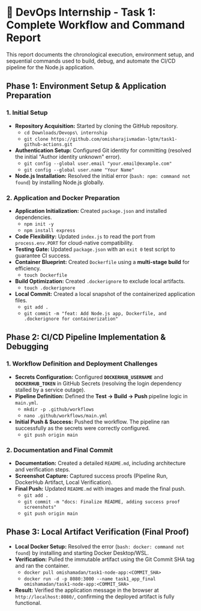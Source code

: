 # 📝 DevOps Internship - Task 1: Complete Workflow and Command Report

This report documents the chronological execution, environment setup, and sequential commands used to build, debug, and automate the CI/CD pipeline for the Node.js application.

## Phase 1: Environment Setup & Application Preparation

### 1. Initial Setup

* **Repository Acquisition:** Started by cloning the GitHub repository.
    * `cd Downloads/Devops\ internship`
    * `git clone https://github.com/omisharajivmadan-lgtm/task1-github-actions.git`
* **Authentication Setup:** Configured Git identity for committing (resolved the initial "Author identity unknown" error).
    * `git config --global user.email "your.email@example.com"`
    * `git config --global user.name "Your Name"`
* **Node.js Installation:** Resolved the initial error (`bash: npm: command not found`) by installing Node.js globally.

### 2. Application and Docker Preparation

* **Application Initialization:** Created `package.json` and installed dependencies.
    * `npm init -y`
    * `npm install express`
* **Code Flexibility:** Updated `index.js` to read the port from `process.env.PORT` for cloud-native compatibility.
* **Testing Gate:** Updated `package.json` with an `exit 0` test script to guarantee CI success.
* **Container Blueprint:** Created `Dockerfile` using a **multi-stage build** for efficiency.
    * `touch Dockerfile`
* **Build Optimization:** Created `.dockerignore` to exclude local artifacts.
    * `touch .dockerignore`
* **Local Commit:** Created a local snapshot of the containerized application files.
    * `git add .`
    * `git commit -m "feat: Add Node.js app, Dockerfile, and .dockerignore for containerization"`

## Phase 2: CI/CD Pipeline Implementation & Debugging

### 1. Workflow Definition and Deployment Challenges

* **Secrets Configuration:** Configured **`DOCKERHUB_USERNAME`** and **`DOCKERHUB_TOKEN`** in GitHub Secrets (resolving the login dependency stalled by a service outage).
* **Pipeline Definition:** Defined the **Test → Build → Push** pipeline logic in `main.yml`.
    * `mkdir -p .github/workflows`
    * `nano .github/workflows/main.yml`
* **Initial Push & Success:** Pushed the workflow. The pipeline ran successfully as the secrets were correctly configured.
    * `git push origin main`

### 2. Documentation and Final Commit

* **Documentation:** Created a detailed `README.md`, including architecture and verification steps.
* **Screenshot Capture:** Captured success proofs (Pipeline Run, DockerHub Artifact, Local Verification).
* **Final Push:** Updated `README.md` with images and made the final push.
    * `git add .`
    * `git commit -m "docs: Finalize README, adding success proof screenshots"`
    * `git push origin main`

## Phase 3: Local Artifact Verification (Final Proof)

* **Local Docker Setup:** Resolved the error (`bash: docker: command not found`) by installing and starting Docker Desktop/WSL.
* **Verification:** Pulled the immutable artifact using the Git Commit SHA tag and ran the container.
    * `docker pull omishamadan/task1-node-app:<COMMIT_SHA>`
    * `docker run -d -p 8080:3000 --name task1_app_final omishamadan/task1-node-app:<COMMIT_SHA>`
* **Result:** Verified the application message in the browser at `http://localhost:8080/`, confirming the deployed artifact is fully functional.


